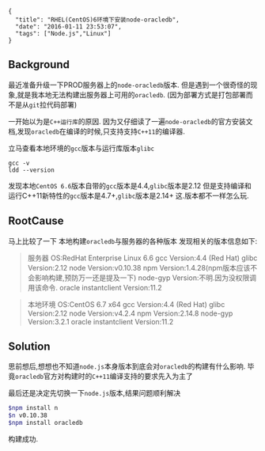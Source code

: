 ```metadata
{
  "title": "RHEL(CentOS)6环境下安装node-oracledb",
  "date": "2016-01-11 23:53:07",
  "tags": ["Node.js","Linux"]
}
```


## Background
最近准备升级一下PROD服务器上的`node-oracledb`版本.
但是遇到一个很奇怪的现象,就是我本地无法构建出服务器上可用的`oracledb`.
(因为部署方式是打包部署而不是从`git`拉代码部署)

一开始以为是`C++运行库`的原因.
因为又仔细读了一遍`node-oracledb`的官方安装文档,发现`oracledb`在编译的时候,只支持支持`C++11`的编译器.

立马查看本地环境的`gcc`版本与运行库版本`glibc`
```
gcc -v
ldd --version
```
发现本地`CentOS 6.6`版本自带的`gcc`版本是4.4,`glibc`版本是2.12
但是支持编译和运行C++11新特性的`gcc`版本是4.7+,`glibc`版本是2.14+
这.版本都不一样怎么玩.

## RootCause
马上比较了一下 本地构建`oracledb`与服务器的各种版本
发现相关的版本信息如下:

> 服务器
> OS:RedHat Enterprise Linux 6.6
> gcc Version:4.4 (Red Hat)
> glibc Version:2.12
> node Version:v0.10.38
> npm Version:1.4.28(npm版本应该不会影响构建,预防万一还是提及一下)
> node-gyp Version:不明.因为没权限调用该命令.
> oracle instantclient Version:11.2


> 本地环境
> OS:CentOS 6.7 x64
> gcc Version:4.4 (Red Hat)
> glibc Version:2.12
> node Version:v4.2.4
> npm Version:2.14.8
> node-gyp Version:3.2.1
> oracle instantclient Version:11.2



## Solution
思前想后,想想也不知道`node.js`本身版本到底会对`oracledb`的构建有什么影响.
毕竟`oracledb`官方对构建时的`C++11`编译支持的要求先入为主了

最后还是决定先切换一下`node.js`版本,结果问题顺利解决


```sh
$npm install n
$n v0.10.38
$npm install oracledb
```
构建成功.








